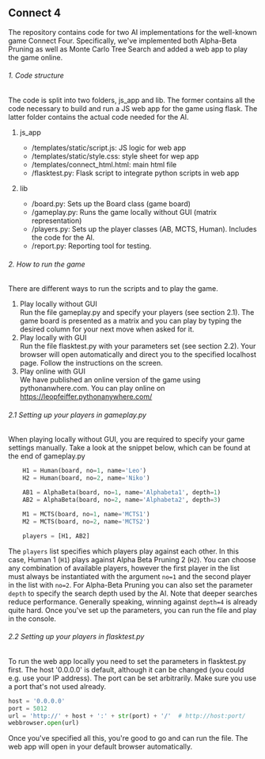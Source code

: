 ## Connect 4
The repository contains code for two AI implementations for the well-known
game Connect Four. Specifically, we've implemented both Alpha-Beta Pruning 
as well as Monte Carlo Tree Search and added a web app to play the game online.

###### 1. Code structure
The code is split into two folders, js_app and lib. The former contains all
the code necessary to build and run a JS web app for the game using flask.
The latter folder contains the actual code needed for the AI.<br />

1. js_app
    * /templates/static/script.js: JS logic for web app 
    * /templates/static/style.css: style sheet for wep app
    * /templates/connect_html.html: main html file
    * /flasktest.py: Flask script to integrate python scripts in web app
    
2. lib
    * /board.py: Sets up the Board class (game board)
    * /gameplay.py: Runs the game locally without GUI (matrix representation)
    * /players.py: Sets up the player classes (AB, MCTS, Human). Includes the code for the AI.
    * /report.py: Reporting tool for testing.
    
   
###### 2. How to run the game
There are different ways to run the scripts and to play the game.
1. Play locally without GUI <br />
    Run the file gameplay.py and specify your players (see section 2.1). The game board is
    presented as a matrix and you can play by typing the desired column
    for your next move when asked for it.
2. Play locally with GUI <br />
    Run the file flasktest.py with your parameters set (see section 2.2). Your browser will open automatically and direct
    you to the specified localhost page. Follow the instructions on the screen.
3. Play online with GUI <br />
    We have published an online version of the game using pythonanwhere.com. 
    You can play online on https://leopfeiffer.pythonanywhere.com/

  
###### 2.1 Setting up your players in gameplay.py

When playing locally without GUI, you are required to specify your game settings manually.
Take a look at the snippet below, which can be found at the end of gameplay.py

```python
    H1 = Human(board, no=1, name='Leo')
    H2 = Human(board, no=2, name='Niko')

    AB1 = AlphaBeta(board, no=1, name='Alphabeta1', depth=1)
    AB2 = AlphaBeta(board, no=2, name='Alphabeta2', depth=3)

    M1 = MCTS(board, no=1, name='MCTS1')
    M2 = MCTS(board, no=2, name='MCTS2')

    players = [H1, AB2]
```

The ```players``` list specifies which players play against each other. 
In this case, Human 1 (```H1```) plays against Alpha Beta Pruning 2 (```H2```).
You can choose any combination of available players, however the first
player in the list must always be instantiated with the argument ```no=1``` and the
second player in the list with ```no=2```. For Alpha-Beta Pruning you can also set
the parameter ```depth``` to specify the search depth used by the AI. Note that 
deeper searches reduce performance. Generally speaking, winning against ```depth=4```
is already quite hard. Once you've set up the parameters, you can
run the file and play in the console. 

###### 2.2 Setting up your players in flasktest.py

To run the web app locally you need to set the parameters in flasktest.py first.
The host '0.0.0.0' is default, although it can be changed (you could e.g. use your IP address).
The port can be set arbitrarily. Make sure you use a port that's not used already.

```python
host = '0.0.0.0'
port = 5012
url = 'http://' + host + ':' + str(port) + '/'  # http://host:port/
webbrowser.open(url)
```
Once you've specified all this, you're good to go and can run the file. The web app
will open in your default browser automatically.
